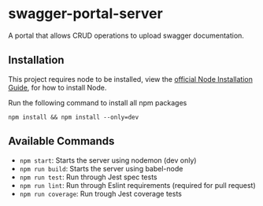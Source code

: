 # swagger-portal-server
A portal that allows CRUD operations to upload swagger documentation.

## Installation
This project requires node to be installed, view the [official Node Installation Guide](https://nodejs.org/en/download/), for how to install Node.

Run the following command to install all npm packages

```
npm install && npm install --only=dev
```

## Available Commands

* `npm start`: Starts the server using nodemon (dev only)
* `npm run build`: Starts the server using babel-node
* `npm run test`: Run through Jest spec tests
* `npm run lint`: Run through Eslint requirements (required for pull request)
* `npm run coverage`: Run trough Jest coverage tests
